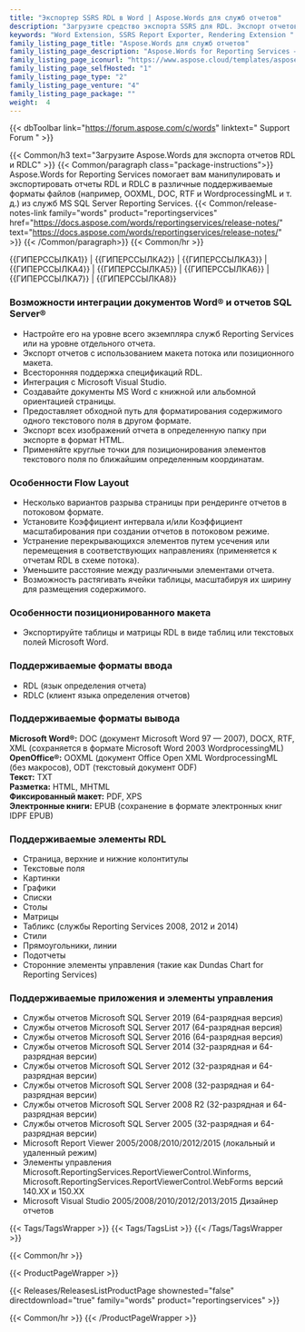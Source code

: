 ```yaml
---
title: "Экспортер SSRS RDL в Word | Aspose.Words для служб отчетов"
description: "Загрузите средство экспорта SSRS для RDL. Экспорт отчетов в форматы Word (DOC, DOCX, PDF, RTF, HTML, MHTML, ODT, TXT, XPS и WordprocessingML) из служб отчетов SQL Server."
keywords: "Word Extension, SSRS Report Exporter, Rendering Extension "
family_listing_page_title: "Aspose.Words для служб отчетов"
family_listing_page_description: "Aspose.Words for Reporting Services — это расширение рендеринга, предназначенное для разработчиков программного обеспечения для экспорта отчетов RDL и RDLC в виде документов DOC, DOCX, PDF, RTF, HTML, MHTML, ODT, TXT, XPS и WordprocessingML из служб Microsoft SQL Server Reporting Services."
family_listing_page_iconurl: "https://www.aspose.cloud/templates/aspose/App_Themes/V3/images/words/272x272/aspose_words-for-reporting-services.png"
family_listing_page_selfHosted: "1"
family_listing_page_type: "2"
family_listing_page_venture: "4"
family_listing_page_package: ""
weight:  4
---
```


{{< dbToolbar link="https://forum.aspose.com/c/words" linktext=" Support Forum " >}}

{{< Common/h3 text="Загрузите Aspose.Words для экспорта отчетов RDL и RDLC"  >}}
{{< Common/paragraph class="package-instructions">}}
Aspose.Words for Reporting Services помогает вам манипулировать и экспортировать отчеты RDL и RDLC в различные поддерживаемые форматы файлов (например, OOXML, DOC, RTF и WordprocessingML и т. д.) из служб MS SQL Server Reporting Services.
{{< Common/release-notes-link family="words" product="reportingservices" href="https://docs.aspose.com/words/reportingservices/release-notes/" text="https://docs.aspose.com/words/reportingservices/release-notes/"  >}}
{{< /Common/paragraph>}}
{{< Common/hr >}}

{{ГИПЕРССЫЛКА1}} | {{ГИПЕРССЫЛКА2}} | {{ГИПЕРССЫЛКА3}} | {{ГИПЕРССЫЛКА4}} | {{ГИПЕРССЫЛКА5}} | {{ГИПЕРССЫЛКА6}} | {{ГИПЕРССЫЛКА7}} | {{ГИПЕРССЫЛКА8}}

### Возможности интеграции документов Word® и отчетов SQL Server®

- Настройте его на уровне всего экземпляра служб Reporting Services или на уровне отдельного отчета.
- Экспорт отчетов с использованием макета потока или позиционного макета.
- Всесторонняя поддержка спецификаций RDL.
- Интеграция с Microsoft Visual Studio.
- Создавайте документы MS Word с книжной или альбомной ориентацией страницы.
- Предоставляет обходной путь для форматирования содержимого одного текстового поля в другом формате.
- Экспорт всех изображений отчета в определенную папку при экспорте в формат HTML.
- Применяйте круглые точки для позиционирования элементов текстового поля по ближайшим определенным координатам.

### Особенности Flow Layout

- Несколько вариантов разрыва страницы при рендеринге отчетов в потоковом формате.
- Установите Коэффициент интервала и/или Коэффициент масштабирования при создании отчетов в потоковом режиме.
- Устранение перекрывающихся элементов путем усечения или перемещения в соответствующих направлениях (применяется к отчетам RDL в схеме потока).
- Уменьшите расстояние между различными элементами отчета.
- Возможность растягивать ячейки таблицы, масштабируя их ширину для размещения содержимого.

### Особенности позиционированного макета

- Экспортируйте таблицы и матрицы RDL в виде таблиц или текстовых полей Microsoft Word.

### Поддерживаемые форматы ввода

- RDL (язык определения отчета)
- RDLC (клиент языка определения отчетов)

### Поддерживаемые форматы вывода

**Microsoft Word®:** DOC (документ Microsoft Word 97 — 2007), DOCX, RTF, XML (сохраняется в формате Microsoft Word 2003 WordprocessingML)\
**OpenOffice®:** OOXML (документ Office Open XML WordprocessingML (без макросов), ODT (текстовый документ ODF)\
**Текст:** TXT\
**Разметка:** HTML, MHTML\
**Фиксированный макет:** PDF, XPS\
**Электронные книги:** EPUB (сохранение в формате электронных книг IDPF EPUB)

### Поддерживаемые элементы RDL

- Страница, верхние и нижние колонтитулы
- Текстовые поля
- Картинки
- Графики
- Списки
- Столы
- Матрицы
- Табликс (службы Reporting Services 2008, 2012 и 2014)
- Стили
- Прямоугольники, линии
- Подотчеты
- Сторонние элементы управления (такие как Dundas Chart for Reporting Services)

### Поддерживаемые приложения и элементы управления

- Службы отчетов Microsoft SQL Server 2019 (64-разрядная версия)
- Службы отчетов Microsoft SQL Server 2017 (64-разрядная версия)
- Службы отчетов Microsoft SQL Server 2016 (64-разрядная версия)
- Службы отчетов Microsoft SQL Server 2014 (32-разрядная и 64-разрядная версии)
- Службы отчетов Microsoft SQL Server 2012 (32-разрядная и 64-разрядная версии)
- Службы отчетов Microsoft SQL Server 2008 (32-разрядная и 64-разрядная версии)
- Службы отчетов Microsoft SQL Server 2008 R2 (32-разрядная и 64-разрядная версии)
- Службы отчетов Microsoft SQL Server 2005 (32-разрядная и 64-разрядная версии)
- Microsoft Report Viewer 2005/2008/2010/2012/2015 (локальный и удаленный режим)
- Элементы управления Microsoft.ReportingServices.ReportViewerControl.Winforms, Microsoft.ReportingServices.ReportViewerControl.WebForms версий 140.XX и 150.XX
- Microsoft Visual Studio 2005/2008/2010/2012/2013/2015 Дизайнер отчетов

{{< Tags/TagsWrapper >}}
{{< Tags/TagsList >}}
{{< /Tags/TagsWrapper >}}

{{< Common/hr >}}

{{< ProductPageWrapper >}}

<!-- ReleasesListProductPage-->

{{< Releases/ReleasesListProductPage shownested="false"  directdownload="true" family="words" product="reportingservices" >}}

<!-- /ReleasesListProductPage-->

{{< Common/hr >}}
{{< /ProductPageWrapper >}}

